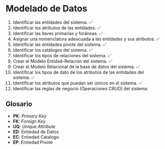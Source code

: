 # Modelado de Datos

1. Identificar las entidades del sistema. ✅
2. Identificar los atributos de las entidades. ✅
3. Identificar las llaves primarias y foráneas. ✅
4. Asignar una nomenclatura adeacuada a las entidades y sus atributos. ✅
5. Identificar las entidades pivote del sistema. ✅
6. Identificar los catálogos del sistema. ✅
7. Identificar los tipos de relaciones del sistema. ✅
8. Crear el Modelo Entidad-Relación del sistema. ✅
9. Crear el Modelo Relacional de la base de datos del sistema. ✅
10. Identificar los tipos de dato de los atributos de las entidades del sistema. ✅
11. Identificar los atributos que puedan ser únicos en el sistema. ✅
12. Identificar las reglas de negocio (Operaciones CRUD) del sistema.

## Glosario

- **PK**: _Primary Key_
- **FK**: _Foreign Key_
- **UQ**: _Unique Attribute_
- **ED**: Entiedad de Datos
- **EC**: Entiedad Catalogo
- **EP**: Entiedad Pivote
